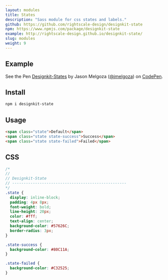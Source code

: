 ```yaml
---
layout: modules
title: States
description: "Sass module for css states and labels."
github: https://github.com/rightscale-design/designkit-state
npm: https://www.npmjs.com/package/designkit-state
example: http://rightscale-design.github.io/designkit-state/
slug: modules
weight: 9
---
```


## Example

<p data-height="265" data-theme-id="light" data-slug-hash="reERqm" data-default-tab="result" data-user="jmelgoza" data-embed-version="2" class="codepen">See the Pen <a href="http://codepen.io/jmelgoza/pen/reERqm/">Designkit-States</a> by Jason Melgoza (<a href="http://codepen.io/jmelgoza">@jmelgoza</a>) on <a href="http://codepen.io">CodePen</a>.</p>
<script async src="//assets.codepen.io/assets/embed/ei.js"></script>

## Install

```bash
npm i designkit-state
```

## Usage

```html
<span class="state">Default</span>
<span class="state state-success">Success</span>
<span class="state state-failed">Failed</span>
```

## CSS

```css
/*
//
// Designkit-State
// --------------------------------------------------
*/
.state {
  display: inline-block;
  padding: 4px 8px;
  font-weight: bold;
  line-height: 20px;
  color: #fff;
  text-align: center;
  background-color: #57626C;
  border-radius: 3px;
}

.state-success {
  background-color: #80C11A;
}

.state-failed {
  background-color: #C32525;
}
```

